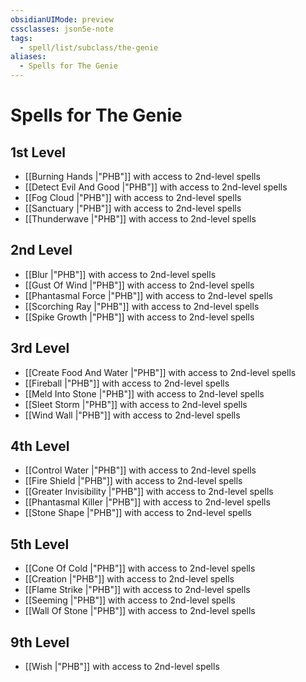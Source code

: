 ```yaml
---
obsidianUIMode: preview
cssclasses: json5e-note
tags:
  - spell/list/subclass/the-genie
aliases:
  - Spells for The Genie
---
```

# Spells for The Genie

## 1st Level

- [[Burning Hands \|"PHB"]] with access to 2nd-level spells
- [[Detect Evil And Good \|"PHB"]] with access to 2nd-level spells
- [[Fog Cloud \|"PHB"]] with access to 2nd-level spells
- [[Sanctuary \|"PHB"]] with access to 2nd-level spells
- [[Thunderwave \|"PHB"]] with access to 2nd-level spells

## 2nd Level

- [[Blur \|"PHB"]] with access to 2nd-level spells
- [[Gust Of Wind \|"PHB"]] with access to 2nd-level spells
- [[Phantasmal Force \|"PHB"]] with access to 2nd-level spells
- [[Scorching Ray \|"PHB"]] with access to 2nd-level spells
- [[Spike Growth \|"PHB"]] with access to 2nd-level spells

## 3rd Level

- [[Create Food And Water \|"PHB"]] with access to 2nd-level spells
- [[Fireball \|"PHB"]] with access to 2nd-level spells
- [[Meld Into Stone \|"PHB"]] with access to 2nd-level spells
- [[Sleet Storm \|"PHB"]] with access to 2nd-level spells
- [[Wind Wall \|"PHB"]] with access to 2nd-level spells

## 4th Level

- [[Control Water \|"PHB"]] with access to 2nd-level spells
- [[Fire Shield \|"PHB"]] with access to 2nd-level spells
- [[Greater Invisibility \|"PHB"]] with access to 2nd-level spells
- [[Phantasmal Killer \|"PHB"]] with access to 2nd-level spells
- [[Stone Shape \|"PHB"]] with access to 2nd-level spells

## 5th Level

- [[Cone Of Cold \|"PHB"]] with access to 2nd-level spells
- [[Creation \|"PHB"]] with access to 2nd-level spells
- [[Flame Strike \|"PHB"]] with access to 2nd-level spells
- [[Seeming \|"PHB"]] with access to 2nd-level spells
- [[Wall Of Stone \|"PHB"]] with access to 2nd-level spells

## 9th Level

- [[Wish \|"PHB"]] with access to 2nd-level spells
